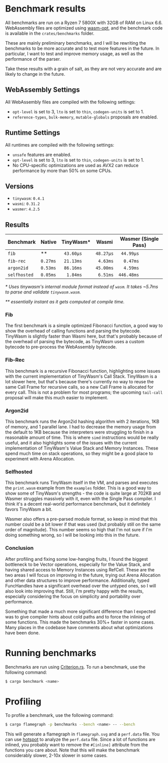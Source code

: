 # Benchmark results

All benchmarks are run on a Ryzen 7 5800X with 32GB of RAM on Linux 6.6.
WebAssembly files are optimized using [wasm-opt](https://github.com/WebAssembly/binaryen),
and the benchmark code is available in the `crates/benchmarks` folder.

These are mainly preliminary benchmarks, and I will be rewriting the benchmarks to be more accurate and to test more features in the future.
In particular, I want to test and improve memory usage, as well as the performance of the parser.

Take these results with a grain of salt, as they are not very accurate and are likely to change in the future.

## WebAssembly Settings

All WebAssembly files are compiled with the following settings:

- `opt-level` is set to 3, `lto` is set to `thin`, `codegen-units` is set to 1.
- `reference-types`, `bulk-memory`, `mutable-globals` proposals are enabled.

## Runtime Settings

All runtimes are compiled with the following settings:

- `unsafe` features are enabled.
- `opt-level` is set to 3, `lto` is set to `thin`, `codegen-units` is set to 1.
- No CPU-specific optimizations are used as AVX2 can reduce performance by more than 50% on some CPUs.

## Versions

- `tinywasm`: `0.4.1`
- `wasmi`: `0.31.2`
- `wasmer`: `4.2.5`

## Results

| Benchmark    | Native   | TinyWasm\* | Wasmi     | Wasmer (Single Pass) |
| ------------ | -------- | ---------- | --------- | -------------------- |
| `fib`        | \*\*     | ` 43.60µs` | `48.27µs` | ` 44.99µs`           |
| `fib-rec`    | `0.27ms` | ` 21.13ms` | ` 4.63ms` | `  0.47ms`           |
| `argon2id`   | `0.53ms` | ` 86.16ms` | `45.00ms` | `  4.59ms`           |
| `selfhosted` | `0.05ms` | `  1.84ms` | ` 6.51ms` | `446.48ms`           |

_\* Uses tinywasm's internal module format instead of `wasm`. It takes ~5.7ms to parse and validate `tinywasm.wasm`._

_\*\* essentially instant as it gets computed at compile time._

### Fib

The first benchmark is a simple optimized Fibonacci function, a good way to show the overhead of calling functions and parsing the bytecode.
TinyWasm is slightly faster than Wasmi here, but that's probably because of the overhead of parsing the bytecode, as TinyWasm uses a custom bytecode to pre-process the WebAssembly bytecode.

### Fib-Rec

This benchmark is a recursive Fibonacci function, highlighting some issues with the current implementation of TinyWasm's Call Stack.
TinyWasm is a lot slower here, but that's because there's currently no way to reuse the same Call Frame for recursive calls, so a new Call Frame is allocated for every call. This is not a problem for most programs; the upcoming `tail-call` proposal will make this much easier to implement.

### Argon2id

This benchmark runs the Argon2id hashing algorithm with 2 iterations, 1KB of memory, and 1 parallel lane.
I had to decrease the memory usage from the default to 1KB because the interpreters were struggling to finish in a reasonable amount of time.
This is where `simd` instructions would be really useful, and it also highlights some of the issues with the current implementation of TinyWasm's Value Stack and Memory Instances. These spend much time on stack operations, so they might be a good place to experiment with Arena Allocation.

### Selfhosted

This benchmark runs TinyWasm itself in the VM, and parses and executes the `print.wasm` example from the `examples` folder.
This is a good way to show some of TinyWasm's strengths - the code is quite large at 702KB and Wasmer struggles massively with it, even with the Single Pass compiler. I think it's a decent real-world performance benchmark, but it definitely favors TinyWasm a bit.

Wasmer also offers a pre-parsed module format, so keep in mind that this number could be a bit lower if that was used (but probably still on the same order of magnitude). This number seems so high that I'm not sure if I'm doing something wrong, so I will be looking into this in the future.

### Conclusion

After profiling and fixing some low-hanging fruits, I found the biggest bottleneck to be Vector operations, especially for the Value Stack, and having shared access to Memory Instances using RefCell. These are the two areas I will focus on improving in the future, trying out Arena Allocation and other data structures to improve performance. Additionally, typed FuncHandles have a significant overhead over the untyped ones, so I will also look into improving that. Still, I'm pretty happy with the results, especially considering the focus on simplicity and portability over performance.

Something that made a much more significant difference than I expected was to give compiler hints about cold paths and to force the inlining of some functions. This made the benchmarks 30%+ faster in some cases. Many places in the codebase have comments about what optimizations have been done.

# Running benchmarks

Benchmarks are run using [Criterion.rs](https://github.com/bheisler/criterion.rs). To run a benchmark, use the following command:

```sh
$ cargo benchmark <name>
```

# Profiling

To profile a benchmark, use the following command:

```sh
$ cargo flamegraph -p benchmarks --bench <name> -- --bench
```

This will generate a flamegraph in `flamegraph.svg` and a `perf.data` file.
You can use [hotspot](https://github.com/KDAB/hotspot) to analyze the `perf.data` file.
Since a lot of functions are inlined, you probably want to remove the `#[inline]` attribute from the functions you care about.
Note that this will make the benchmark considerably slower, 2-10x slower in some cases.
